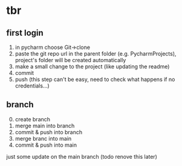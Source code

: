# tbr

## first login
1. in pycharm choose Git->clone
2. paste the git repo url in the parent folder (e.g. PycharmProjects), project's folder will be created automatically
3. make a small change to the project (like updating the readme)
4. commit
5. push (this step can't be easy, need to check what happens if no credentials...)

## branch
0. create branch
1. merge main into branch
2. commit & push into branch
3. merge branc into main
4. commit & push into main




just some update on the main branch (todo renove this later)
